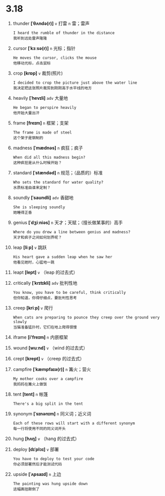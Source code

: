 # 3.18

1. thunder **[ˈθʌndə(r)]** `v` 打雷 `n` 雷；雷声

   ```
   I heard the rumble of thunder in the distance
   我听到远处雷声隆隆
   ```

2. cursor **[ˈkɜːsə(r)]** `n` 光标；指针

   ```
   He moves the cursor, clicks the mouse
   他移动光标，点击鼠标
   ```

3. crop **[krɒp]** `v` 裁剪(照片)

   ```
   I decided to crop the picture just above the water line
   我决定把这张照片裁剪到刚刚高于水平线的地方
   ```

4. heavily **[ˈhevɪli]** `adv` 大量地

   ```
   He began to perspire heavily
   他开始大量出汗
   ```

5. frame **[freɪm]** `n` 框架；支架

   ```
   The frame is made of steel
   这个架子是钢制的
   ```

6. madness **[ˈmædnəs]** `n` 疯狂；疯子

   ```
   When did all this madness begin?
   这种疯狂是从什么时候开始？
   ```

7. standard **[ˈstændəd]** `n` 规范；（品质的）标准

   ```
   Who sets the standard for water quality?
   水质标准由谁来定制？
   ```

8. soundly **[ˈsaʊndli]** `adv` 香甜地

   ```
   She is sleeping soundly
   她睡得正香
   ```

9. genius **[ˈdʒiːniəs]** `n` 天才；天赋；（擅长做某事的）高手

   ```
   Where do you drew a line between genius and madness?
   天才和疯子之间如何划界呢？
   ```

10. leap **[liːp]** `v` 跳跃

    ```
    His heart gave a sudden leap when he saw her
    他看见她时，心猛地一跳
    ```

11. leapt **[lept]** `v` （leap 的过去式）

12. critically **[ˈkrɪtɪkli]** `adv` 批判性地

    ```
    You know, you have to be careful, think critically
    但你知道，你得仔细点，要批判性思考
    ```

13. creep **[kriːp]** `v` 爬行

    ```
    When cats are preparing to pounce they creep over the ground very slowly
    当猫准备猛扑时，它们在地上爬得很慢
    ```

14. iframe **[i'freɪm]** `n` 内嵌框架

15. wound **[wuːnd]** `v` （wind 的过去式）

16. crept **[krept]** `v` （creep 的过去式）

17. campfire **[ˈkæmpfaɪə(r)]** `n` 篝火；营火

    ```
    My mother cooks over a campfire
    我妈妈在篝火上做饭
    ```

18. tent **[tent]** `n` 帐篷

    ```
    There's a big split in the tent

    ```

19. synonym **[ˈsɪnənɪm]** `n` 同义词；近义词

    ```
    Each of these rows will start with a different synonym
    每一行将使用不同的同义词开头
    ```

20. hung **[hʌŋ]** `v` （hang 的过去式）

21. deploy **[dɪˈplɔɪ]** `v` 部署

    ```
    You have to deploy to test your code
    你必须部署然后才能测试代码
    ```

22. upside **[ˈʌpsaɪd]** `n` 上边
    ```
    The painting was hung upside down
    这幅画挂颠倒了
    ```

